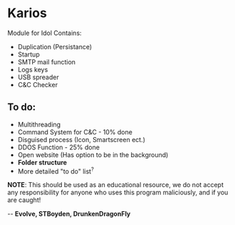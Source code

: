 # Karios 
Module for Idol
Contains:
- Duplication (Persistance)
- Startup
- SMTP mail function 
- Logs keys
- USB spreader 
- C&C Checker 

## To do:
- Multithreading
- Command System for C&C - 10% done
- Disguised process (Icon, Smartscreen ect.)
- DDOS Function - 25% done
- Open website (Has option to be in the background)
- **Folder structure**
- More detailed "to do" list<sup>?</sup>

**NOTE**: This should be used as an educational resource, we do not accept any responsibility for anyone who uses this program maliciously, and if you are caught!

-- **Evolve, STBoyden, DrunkenDragonFly**
